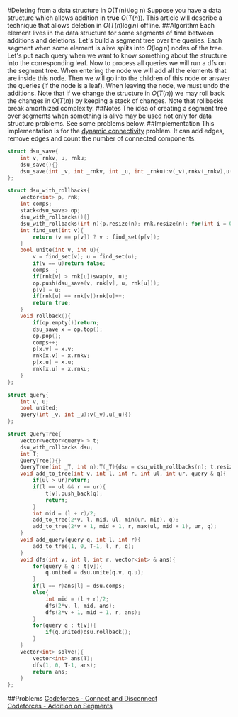 <!--?title Deleting from a data structure in O(T(n)log n)-->
#Deleting from a data structure in O(T(n)\log n)
Suppose you have a data structure which allows addition in <b>true</b> $O(T(n))$. This article will describe a technique that allows
deletion in $O(T(n)\log n)$ offline.
##Algorithm
Each element lives in the data structure for some segments of time between additions and deletions. Let's build a segment tree over the queries. Each segment when some element is alive splits into $O(\log n)$ nodes of the tree. Let's put each query when we want to know something about the structure into the corresponding leaf. Now to process all queries we will run a dfs on the segment tree. When entering the node we will add all the elements that are inside this node. Then we will go into the children of this node or answer the queries (if the node is a leaf). When leaving the node, we must undo the additions. Note that if we change the structure in $O(T(n))$ we may roll back the changes in $O(T(n))$ by keeping a stack of changes. Note that rollbacks break amorthized complexity.
##Notes
The idea of creating a segment tree over segments when something is alive may be used not only for data structure problems. See some problems below.
##Implementation
This implementation is for the [dynamic connectivity](https://en.wikipedia.org/wiki/Dynamic_connectivity) problem. It can add edges, remove edges and count the number of connected components. 
```cpp dynamic-conn
struct dsu_save{
	int v, rnkv, u, rnku;
	dsu_save(){}
	dsu_save(int _v, int _rnkv, int _u, int _rnku):v(_v),rnkv(_rnkv),u(_u),rnku(_rnku){}
};

struct dsu_with_rollbacks{
    vector<int> p, rnk;
	int comps;
	stack<dsu_save> op;
    dsu_with_rollbacks(){}
    dsu_with_rollbacks(int n){p.resize(n); rnk.resize(n); for(int i = 0; i < n; i++){p[i] = i; rnk[i] = 0;} comps = n;}
    int find_set(int v){
        return (v == p[v]) ? v : find_set(p[v]);
    }
    bool unite(int v, int u){
        v = find_set(v); u = find_set(u);
        if(v == u)return false;
		comps--;
        if(rnk[v] > rnk[u])swap(v, u);
		op.push(dsu_save(v, rnk[v], u, rnk[u]));
        p[v] = u;
        if(rnk[u] == rnk[v])rnk[u]++;
        return true;
    }
	void rollback(){
		if(op.empty())return;
		dsu_save x = op.top();
		op.pop();
		comps++;
		p[x.v] = x.v;
		rnk[x.v] = x.rnkv;
		p[x.u] = x.u;
		rnk[x.u] = x.rnku;
	}
};

struct query{
	int v, u;
	bool united;
	query(int _v, int _u):v(_v),u(_u){}
};

struct QueryTree{
	vector<vector<query> > t;
	dsu_with_rollbacks dsu;
	int T;
	QueryTree(){}
	QueryTree(int _T, int n):T(_T){dsu = dsu_with_rollbacks(n); t.resize(4*T+4);}
	void add_to_tree(int v, int l, int r, int ul, int ur, query & q){
		if(ul > ur)return;
		if(l == ul && r == ur){
			t[v].push_back(q);
			return;
		}
		int mid = (l + r)/2;
		add_to_tree(2*v, l, mid, ul, min(ur, mid), q);
		add_to_tree(2*v + 1, mid + 1, r, max(ul, mid + 1), ur, q);
	}
	void add_query(query q, int l, int r){
		add_to_tree(1, 0, T-1, l, r, q);
	}
	void dfs(int v, int l, int r, vector<int> & ans){
		for(query & q : t[v]){
			q.united = dsu.unite(q.v, q.u);
		}
		if(l == r)ans[l] = dsu.comps;
		else{
			int mid = (l + r)/2;
			dfs(2*v, l, mid, ans);
			dfs(2*v + 1, mid + 1, r, ans);
		}
		for(query q : t[v]){
			if(q.united)dsu.rollback();
		}
	}
	vector<int> solve(){
		vector<int> ans(T);
		dfs(1, 0, T-1, ans);
		return ans;
	}
};
```
##Problems
[Codeforces - Connect and Disconnect](https://codeforces.com/gym/100551/problem/A)<br>
[Codeforces - Addition on Segments](https://codeforces.com/contest/981/problem/E)
